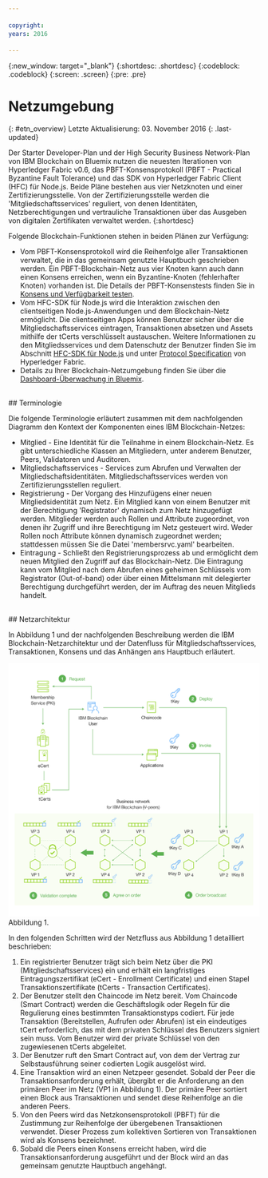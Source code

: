 ```yaml
---

copyright:
years: 2016

---
```


{:new_window: target="_blank"}
{:shortdesc: .shortdesc}
{:codeblock: .codeblock}
{:screen: .screen}
{:pre: .pre}


# Netzumgebung
{: #etn_overview}
Letzte Aktualisierung: 03. November 2016
{: .last-updated}

Der Starter Developer-Plan und der High Security Business Network-Plan von IBM Blockchain on Bluemix nutzen die neuesten Iterationen von Hyperledger Fabric v0.6, das PBFT-Konsensprotokoll (PBFT - Practical Byzantine Fault Tolerance) und das SDK von Hyperledger Fabric Client (HFC) für Node.js. Beide Pläne bestehen aus vier Netzknoten und einer Zertifizierungsstelle. Von der Zertifizierungsstelle werden die 'Mitgliedschaftsservices' reguliert, von denen Identitäten, Netzberechtigungen und vertrauliche Transaktionen über das Ausgeben von digitalen Zertifikaten verwaltet werden.
{:shortdesc}

Folgende Blockchain-Funktionen stehen in beiden Plänen zur Verfügung:

* Vom PBFT-Konsensprotokoll wird die Reihenfolge aller Transaktionen verwaltet, die in das gemeinsam genutzte Hauptbuch geschrieben werden. Ein PBFT-Blockchain-Netz aus vier Knoten kann auch dann einen Konsens erreichen, wenn ein Byzantine-Knoten (fehlerhafter Knoten) vorhanden ist. Die Details der PBFT-Konsenstests finden Sie in [Konsens und Verfügbarkeit testen](etn_pbft.html).
* Vom HFC-SDK für Node.js wird die Interaktion zwischen den clientseitigen Node.js-Anwendungen und dem Blockchain-Netz ermöglicht. Die clientseitigen Apps können Benutzer sicher über die Mitgliedschaftsservices eintragen, Transaktionen absetzen und Assets mithilfe der tCerts verschlüsselt austauschen. Weitere Informationen zu den Mitgliedsservices und dem Datenschutz der Benutzer finden Sie im Abschnitt [HFC-SDK für Node.js](etn_sdk.html) und unter [Protocol Specification](https://github.com/hyperledger/fabric/blob/v0.6/docs/protocol-spec.md) von Hyperledger Fabric.
* Details zu Ihrer Blockchain-Netzumgebung finden Sie über die [Dashboard-Überwachung in Bluemix](ibmblockchainmonitor.html).  

<br>
## Terminologie

Die folgende Terminologie erläutert zusammen mit dem nachfolgenden Diagramm den Kontext der Komponenten eines IBM Blockchain-Netzes:

* Mitglied - Eine Identität für die Teilnahme in einem Blockchain-Netz. Es gibt unterschiedliche Klassen an Mitgliedern, unter anderem Benutzer, Peers, Validatoren und Auditoren.
* Mitgliedschaftsservices - Services zum Abrufen und Verwalten der Mitgliedschaftsidentitäten. Mitgliedschaftsservices werden von Zertifizierungsstellen reguliert.  
* Registrierung - Der Vorgang des Hinzufügens einer neuen Mitgliedsidentität zum Netz. Ein Mitglied kann von einem Benutzer mit der Berechtigung 'Registrator' dynamisch zum Netz hinzugefügt werden. Mitglieder werden auch Rollen und Attribute zugeordnet, von denen ihr Zugriff und ihre Berechtigung im Netz gesteuert wird. Weder Rollen noch Attribute können dynamisch zugeordnet werden; stattdessen müssen Sie die Datei 'membersrvc.yaml' bearbeiten.
* Eintragung - Schließt den Registrierungsprozess ab und ermöglicht dem neuen Mitglied den Zugriff auf das Blockchain-Netz. Die Eintragung kann vom Mitglied nach dem Abrufen eines geheimen Schlüssels vom Registrator (Out-of-band) oder über einen Mittelsmann mit delegierter Berechtigung durchgeführt werden, der im Auftrag des neuen Mitglieds handelt.  

<br>
## Netzarchitektur

In Abbildung 1 und der nachfolgenden Beschreibung werden die IBM Blockchain-Netzarchitektur und der Datenfluss für Mitgliedschaftsservices, Transaktionen, Konsens und das Anhängen ans Hauptbuch erläutert.

![Dediziertes Netz](images/Architecture_BMX_dedicated.png "IBM Blockchain-Netzarchitektur")
Abbildung 1.

In den folgenden Schritten wird der Netzfluss aus Abbildung 1 detailliert beschrieben:

1. Ein registrierter Benutzer trägt sich beim Netz über die PKI (Mitgliedschaftsservices) ein und erhält ein langfristiges Eintragungszertifikat (eCert - Enrollment Certificate) und einen Stapel Transaktionszertifikate (tCerts - Transaction Certificates).
2. Der Benutzer stellt den Chaincode im Netz bereit. Vom Chaincode (Smart Contract) werden die Geschäftslogik oder Regeln für die Regulierung eines bestimmten Transaktionstyps codiert. Für jede Transaktion (Bereitstellen, Aufrufen oder Abrufen) ist ein eindeutiges tCert erforderlich, das mit dem privaten Schlüssel des Benutzers signiert sein muss. Vom Benutzer wird der private Schlüssel von den zugewiesenen tCerts abgeleitet.
3. Der Benutzer ruft den Smart Contract auf, von dem der Vertrag zur Selbstausführung seiner codierten Logik ausgelöst wird.
4. Eine Transaktion wird an einen Netzpeer gesendet. Sobald der Peer die Transaktionsanforderung erhält, übergibt er die Anforderung an den primären Peer im Netz (VP1 in Abbildung 1). Der primäre Peer sortiert einen Block aus Transaktionen und sendet diese Reihenfolge an die anderen Peers.
5. Von den Peers wird das Netzkonsensprotokoll (PBFT) für die Zustimmung zur Reihenfolge der übergebenen Transaktionen verwendet. Dieser Prozess zum kollektiven Sortieren von Transaktionen wird als Konsens bezeichnet.  
6. Sobald die Peers einen Konsens erreicht haben, wird die Transaktionsanforderung ausgeführt und der Block wird an das gemeinsam genutzte Hauptbuch angehängt.  

<!---Both the developer and high-security networks unlock several features in the Hyperledger fabric which robustly enhance security, confidentiality and privacy.  The only fundamental difference between the two is their operating/hosting environment.  The developer network runs in a shared multi-tenant environment on Softlayer, whereas the high-security network exists as an isolated single-tenant running in a secure services container.  Each network leverages the same capabilities from the fabric, including a PBFT consensus protocol and the enhanced Node.js SDK.~~

~~The High-Security business network runs in an isolated and highly secured environment, distinguishing it from other cloud-hosted offerings. The operating system, fabric, and nodes all exist in a secure services container (SSC), providing your enterprise with the security and impregnability that customers have come to expect from system Z technology.  The SSC delivers performance optimization in - peer to peer communication, availability, scalability, hardware encryption, tamper-proof crypto keys, and securely encrypted VMs.  See the [Secure Services Container](etn_ssc.html) section for more details on the security features provided through the SSC.  Additionally, the high security network unlocks numerous features of the Hyperledger fabric (unavailable in the developer service), which robustly enhance security, confidentiality and privacy.  The configuration is such that you are able to test and affirm these features.~~  
{:shortdesc}

~~The high security plan augments the developer plan by delivering several enhancements that help meet the security requirements and concerns of an enterprise-level participant:~~--->

<!---The environment (LinuxONE on z) consists of a four-peer network implementing PBFT with Membership Services enabled, running in an application container.  The application container protects blockchain software, chaincode, and data running within the system. The blockchain software within the secure boot can be signed, attested, and encrypted; and once installed in the application container, is tamper-resistant.  Root users of the platform and system administrators cannot access or see z secure container contents.  In addition, the LinuxOne on z provides you with FIPS compliance, high Evaluation Assurance Level protection, a highly auditable operating environment, and crypto optimization--->
